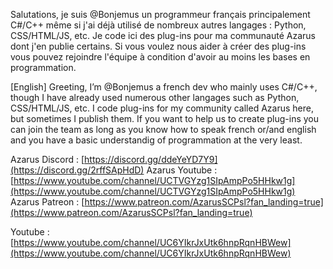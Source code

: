 Salutations,
je suis @Bonjemus un programmeur français principalement C#/C++ même si j'ai déjà utilisé de nombreux autres langages : Python, CSS/HTML/JS, etc.
Je code ici des plug-ins pour ma communauté Azarus dont j'en publie certains.
Si vous voulez nous aider à créer des plug-ins vous pouvez rejoindre l'équipe à condition d'avoir au moins les bases en programmation.


[English]
Greeting,
I’m @Bonjemus a french dev who mainly uses C#/C++, though I have already used numerous other langages such as Python, CSS/HTML/JS, etc.
I code plug-ins for my community called Azarus here, but sometimes I publish them.
If you want to help us to create plug-ins you can join the team as long as you know how to speak french or/and english and you have a basic understandig of programmation at the very least.


Azarus Discord : [https://discord.gg/ddeYeYD7Y9](https://discord.gg/2rffSApHdD)
Azarus Youtube : [https://www.youtube.com/channel/UCTVGYzg1SIpAmpPo5HHkw1g](https://www.youtube.com/channel/UCTVGYzg1SIpAmpPo5HHkw1g)
Azarus Patreon : [https://www.patreon.com/AzarusSCPsl?fan_landing=true](https://www.patreon.com/AzarusSCPsl?fan_landing=true)

Youtube : [https://www.youtube.com/channel/UC6YIkrJxUtk6hnpRqnHBWew](https://www.youtube.com/channel/UC6YIkrJxUtk6hnpRqnHBWew)

